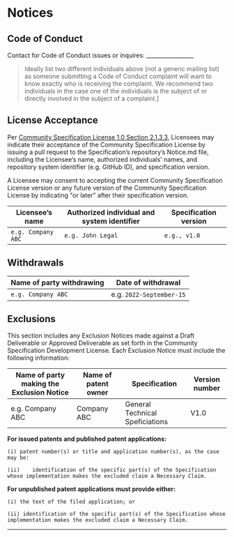 # Notices

## Code of Conduct

Contact for Code of Conduct issues or inquires:  _________________

> Ideally list two different individuals above (not a generic mailing list) as someone submitting a Code of Conduct complaint will want to know exactly who is receiving the complaint. We recommend two individuals in the case one of the individuals is the subject of or directly involved in the subject of a complaint.]


## License Acceptance

Per [Community Specification License 1.0 Section 2.1.3.3](https://github.com/CommunitySpecification/Community_Specification/blob/V1.1/1._Community_Specification_License.md), Licensees may indicate their acceptance of the Community Specification License by issuing a pull request to the Specification’s repository’s Notice.md file, including the Licensee’s name, authorized individuals' names, and repository system identifier (e.g. GitHub ID), and specification version.

A Licensee may consent to accepting the current Community Specification License version or any future version of the Community Specification License by indicating "or later" after their specification version.


Licensee’s name     | Authorized individual and system identifier | Specification version 
--------------------|---------------------------------------------|---------------------
`e.g. Company ABC`  | `e.g. John Legal`                           | `e.g., v1.0`


## Withdrawals

Name of party withdrawing   |  Date of withdrawal
----------------------------|---------------------
`e.g. Company ABC`		    | e.g. `2022-September-15`

## Exclusions

This section includes any Exclusion Notices made against a Draft Deliverable or Approved Deliverable as set forth in the Community Specification Development License.  Each Exclusion Notice must include the following information:

Name of party making the Exclusion Notice | Name of patent owner | Specification                    | Version number
------------------------------------------|----------------------|----------------------------------|-----------------------
e.g. Company ABC                          | Company ABC          | General Technical Speficiations  | V1.0

**For issued patents and published patent applications:**

	(i)	patent number(s) or title and application number(s), as the case may be:

	(ii)	identification of the specific part(s) of the Specification whose implementation makes the excluded claim a Necessary Claim.

**For unpublished patent applications must provide either:**

	(i) the text of the filed application; or
    
	(ii) identification of the specific part(s) of the Specification whose implementation makes the excluded claim a Necessary Claim.

-----------------------------------------------------------------------------------------
